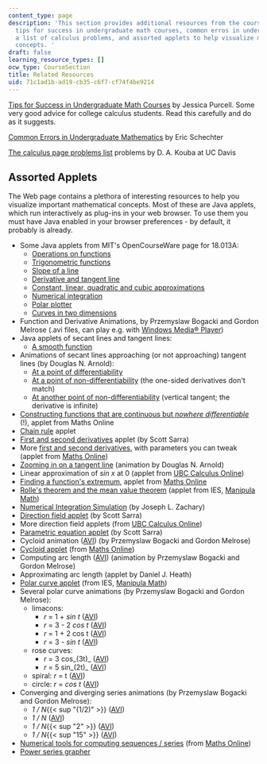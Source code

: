 ```yaml
---
content_type: page
description: 'This section provides additional resources from the course, including
  tips for success in undergraduate math courses, common erros in undergraduate mathematics,
  a list of calculus problems, and assorted applets to help visualize mathematical
  concepts. '
draft: false
learning_resource_types: []
ocw_type: CourseSection
title: Related Resources
uid: 71c1ad1b-ad19-cb35-c6f7-cf74f4be9214
---
```

[Tips for Success in Undergraduate Math Courses](http://www.stanford.edu/class/math41/jasp.html) by Jessica Purcell. Some very good advice for college calculus students. Read this carefully and do as it suggests.

[Common Errors in Undergraduate Mathematics](http://www.math.vanderbilt.edu/~schectex/commerrs/) by Eric Schechter

[The calculus page problems list](http://www.math.ucdavis.edu/~kouba/ProblemsList.html) problems by D. A. Kouba at UC Davis

## Assorted Applets

The Web page contains a plethora of interesting resources to help you visualize important mathematical concepts. Most of these are Java applets, which run interactively as plug-ins in your web browser. To use them you must have Java enabled in your browser preferences - by default, it probably is already.

- Some Java applets from MIT's OpenCourseWare page for 18.013A:
    - [Operations on functions](https://ocw-studio.odl.mit.edu/ans7870/18/18.013a/textbook/HTML/tools/tools01.html)
    - [Trigonometric functions](https://ocw-studio.odl.mit.edu/ans7870/18/18.013a/textbook/HTML/tools/tools02.html)
    - [Slope of a line](https://ocw-studio.odl.mit.edu/ans7870/18/18.013a/textbook/HTML/tools/tools03.html)
    - [Derivative and tangent line](https://ocw-studio.odl.mit.edu/ans7870/18/18.013a/textbook/HTML/tools/tools04.html)
    - [Constant, linear, quadratic and cubic approximations](https://ocw-studio.odl.mit.edu/ans7870/18/18.013a/textbook/HTML/tools/tools05.html)
    - [Numerical integration](https://ocw-studio.odl.mit.edu/ans7870/18/18.013a/textbook/HTML/tools/tools07.html)
    - [Polar plotter](https://ocw-studio.odl.mit.edu/ans7870/18/18.013a/textbook/HTML/tools/tools16.html)
    - [Curves in two dimensions](https://ocw-studio.odl.mit.edu/ans7870/18/18.013a/textbook/HTML/tools/tools17.html)
- Function and Derivative Animations, by Przemyslaw Bogacki and Gordon Melrose (.avi files, can play e.g. with [Windows Media® Player](http://www.microsoft.com/windows/windowsmedia))
- Java applets of secant lines and tangent lines:
    - [A smooth function](http://mathworld.wolfram.com/SmoothFunction.html)
- Animations of secant lines approaching (or not approaching) tangent lines (by Douglas N. Arnold):
    - [At a point of differentiability](http://www.ima.umn.edu/~arnold/calculus/secants/secants2/secants-j.html)
    - [At a point of non-differentiability](http://www.ima.umn.edu/~arnold/calculus/secants/secants3/secants-j.html) (the one-sided derivatives don't match)
    - [At another point of non-differentiability](http://www.ima.umn.edu/~arnold/calculus/secants/secants4/secants-j.html) (vertical tangent; the derivative is infinite)
- [Constructing functions that are continuous but *nowhere differentiable*](http://www.univie.ac.at/future.media/moe/galerie/diff2/diff2.html#nirgdiff) (!), applet from Maths Online
- [Chain rule](http://www.scottsarra.org/applets/calculus/FunctionComposition.html) applet
- [First and second derivatives](http://www.scottsarra.org/applets/calculus/Derivatives2.html) applet (by Scott Sarra)
- More [first and second derivatives](http://www.univie.ac.at/future.media/moe/galerie/diff1/diff1.html#zwabl), with parameters you can tweak (applet from [Maths Online](http://www.univie.ac.at/future.media/moe/galerie.html))
- [Zooming in on a tangent line](http://www.ima.umn.edu/~arnold/calculus/tangent/tangent-j.html) (animation by Douglas N. Arnold)
- Linear approximation of *sin x* at 0 (applet from [UBC Calculus Online](https://www.merlot.org/merlot/viewMaterial.htm?id=86831))
- [Finding a function's extremum](http://www.univie.ac.at/future.media/moe/galerie/anwdiff/anwdiff.html#es), applet from [Maths Online](http://www.univie.ac.at/future.media/moe/galerie.html)
- [Rolle's theorem and the mean value theorem](http://www.cut-the-knot.org/Curriculum/Calculus/MVT.shtml) (applet from IES, [Manipula Math](http://www.ies-math.com/math/java/))
- [Numerical Integration Simulation](http://www.cs.utah.edu/~zachary/isp/applets/Integrate/Integrate.html) (by Joseph L. Zachary)
- [Direction field applet](http://www.scottsarra.org/applets/dirField1/dirField1.html) (by Scott Sarra)
- More direction field applets (from [UBC Calculus Online](http://www.ugrad.math.ubc.ca/coursedoc/math100/index.html))
- [Parametric equation applet](http://www.scottsarra.org/applets/calculus/Parametric.html) (by Scott Sarra)
- Cycloid animation ([AVI](http://www.math.odu.edu/cbii/calcanim/hsp_21.avi)) (by Przemyslaw Bogacki and Gordon Melrose)
- [Cycloid applet](http://www.univie.ac.at/future.media/moe/galerie/geom3/geom3.html#zykloiden) (from [Maths Online](http://www.univie.ac.at/future.media/moe/galerie.html))
- Computing arc length ([AVI](http://www.math.odu.edu/cbii/calcanim/arclen1.avi)) (animation by Przemyslaw Bogacki and Gordon Melrose)
- Approximating arc length (applet by Daniel J. Heath)
- [Polar curve applet](https://www.geogebra.org/m/P8bartsQ) (from IES, [Manipula Math](http://www.ies-math.com/math/java/))
- Several polar curve animations (by Przemyslaw Bogacki and Gordon Melrose):
    - limacons:
        - *r* = 1 + *sin t* ([AVI](http://www.math.odu.edu/cbii/calcanim/polar1.avi))
        - *r* = 3 - 2 *cos t* ([AVI](http://www.math.odu.edu/cbii/calcanim/polar2.avi))
        - *r* = 1 + 2 cos t ([AVI](http://www.math.odu.edu/cbii/calcanim/polar3.avi))
        - *r* = 3 - *sin t* ([AVI](http://www.math.odu.edu/cbii/calcanim/polar4.avi))
    - rose curves:
        - *r* = 3 cos\_(3t)\_ ([AVI](http://www.math.odu.edu/cbii/calcanim/polar5.avi))
        - *r* = 5 sin\_(2t)\_ ([AVI](http://www.math.odu.edu/cbii/calcanim/polar6.avi))
    - spiral: *r* = t ([AVI](http://www.math.odu.edu/cbii/calcanim/polar7.avi))
    - circle: *r* = *cos t* ([AVI](http://www.math.odu.edu/cbii/calcanim/polar8.avi))
- Converging and diverging series animations (by Przemyslaw Bogacki and Gordon Melrose):
    - *1 / N*{{< sup "(1/2)" >}} ([AVI](http://www.math.odu.edu/cbii/calcanim/series4.avi))
    - *1 / N* ([AVI](http://www.math.odu.edu/cbii/calcanim/series1.avi))
    - *1 / N*{{< sup "2" >}} ([AVI](http://www.math.odu.edu/cbii/calcanim/series3.avi))
    - *1 / N*{{< sup "15" >}} ([AVI](http://www.math.odu.edu/cbii/calcanim/series2.avi))
- [Numerical tools for computing sequences / series](http://www.univie.ac.at/future.media/moe/galerie/grenz/grenz.html#folgennumerisch) (from [Maths Online](http://www.univie.ac.at/future.media/moe/galerie.html))
- [Power series grapher](http://www.scottsarra.org/applets/calculus/SeriesGrapherApplet.html)